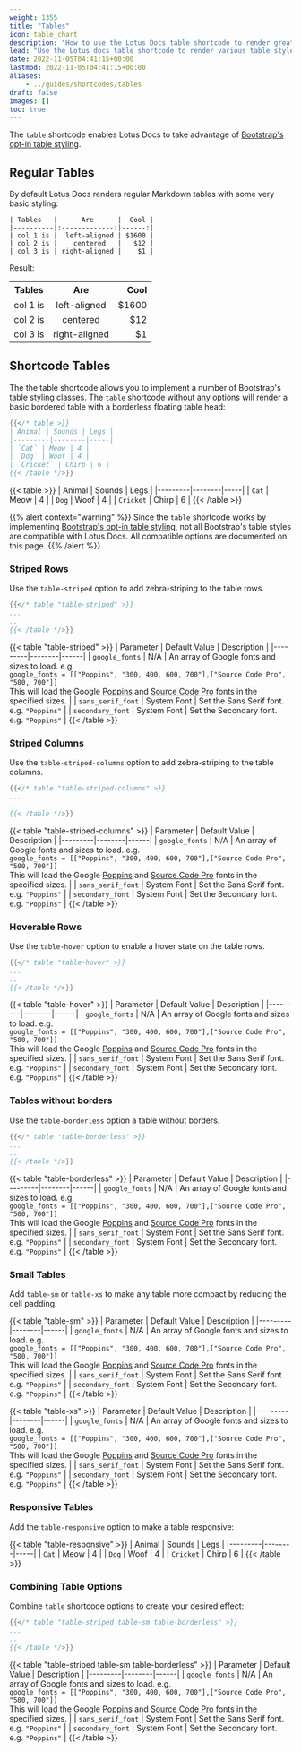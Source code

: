 ```yaml
---
weight: 1355
title: "Tables"
icon: table_chart
description: "How to use the Lotus Docs table shortcode to render great looking markdown tables"
lead: "Use the Lotus docs table shortcode to render various table styles."
date: 2022-11-05T04:41:15+00:00
lastmod: 2022-11-05T04:41:15+00:00
aliases:
    - ../guides/shortcodes/tables
draft: false
images: []
toc: true
---
```


The `table` shortcode enables Lotus Docs to take advantage of [Bootstrap's opt-in table styling](https://getbootstrap.com/docs/5.2/content/tables).
## Regular Tables

By default Lotus Docs renders regular Markdown tables with some very basic styling:

```
| Tables   |      Are      |  Cool |
|----------|:-------------:|------:|
| col 1 is |  left-aligned | $1600 |
| col 2 is |    centered   |   $12 |
| col 3 is | right-aligned |    $1 |
```

Result:

| Tables   |      Are      |  Cool |
|----------|:-------------:|------:|
| col 1 is |  left-aligned | $1600 |
| col 2 is |    centered   |   $12 |
| col 3 is | right-aligned |    $1 |

## Shortcode Tables

The the table shortcode allows you to implement a number of Bootstrap's table styling classes. The `table` shortcode without any options will render a basic bordered table with a borderless floating table head:

```go
{{</* table >}}
| Animal | Sounds | Legs |
|---------|--------|-----|
| `Cat` | Meow | 4 |
| `Dog` | Woof | 4 |
| `Cricket` | Chirp | 6 |
{{< /table */>}}
```

{{< table >}}
| Animal | Sounds | Legs |
|---------|--------|-----|
| `Cat` | Meow | 4 |
| `Dog` | Woof | 4 |
| `Cricket` | Chirp | 6 |
{{< /table >}}

{{% alert context="warning" %}}
Since the `table` shortcode works by implementing [Bootstrap's opt-in table styling](https://getbootstrap.com/docs/5.2/content/tables), not all Bootstrap's table styles are compatible with Lotus Docs. All compatible options are documented on this page.
{{% /alert %}}

### Striped Rows

Use the `table-striped` option to add zebra-striping to the table rows.

```go
{{</* table "table-striped" >}}
...
..
{{< /table */>}}
```

{{< table "table-striped" >}}
| Parameter | Default Value | Description |
|---------|--------|------|
| `google_fonts` | N/A | An array of Google fonts and sizes to load. e.g.<br>`google_fonts = [["Poppins", "300, 400, 600, 700"],["Source Code Pro", "500, 700"]]`<br> This will load the Google [Poppins](https://fonts.google.com/specimen/Poppins) and [Source Code Pro](https://fonts.google.com/specimen/Source+Code+Pro) fonts in the specified sizes. |
| `sans_serif_font` | System Font | Set the Sans Serif font. e.g. `"Poppins"` |
| `secondary_font` | System Font | Set the Secondary font. e.g. `"Poppins"` |
{{< /table >}}

### Striped Columns

Use the `table-striped-columns` option to add zebra-striping to the table columns.

```go
{{</* table "table-striped-columns" >}}
...
..
{{< /table */>}}
```

{{< table "table-striped-columns" >}}
| Parameter | Default Value | Description |
|---------|--------|------|
| `google_fonts` | N/A | An array of Google fonts and sizes to load. e.g.<br>`google_fonts = [["Poppins", "300, 400, 600, 700"],["Source Code Pro", "500, 700"]]`<br> This will load the Google [Poppins](https://fonts.google.com/specimen/Poppins) and [Source Code Pro](https://fonts.google.com/specimen/Source+Code+Pro) fonts in the specified sizes. |
| `sans_serif_font` | System Font | Set the Sans Serif font. e.g. `"Poppins"` |
| `secondary_font` | System Font | Set the Secondary font. e.g. `"Poppins"` |
{{< /table >}}

### Hoverable Rows

Use the `table-hover` option to enable a hover state on the table rows.

```go
{{</* table "table-hover" >}}
...
..
{{< /table */>}}
```

{{< table "table-hover" >}}
| Parameter | Default Value | Description |
|---------|--------|------|
| `google_fonts` | N/A | An array of Google fonts and sizes to load. e.g.<br>`google_fonts = [["Poppins", "300, 400, 600, 700"],["Source Code Pro", "500, 700"]]`<br> This will load the Google [Poppins](https://fonts.google.com/specimen/Poppins) and [Source Code Pro](https://fonts.google.com/specimen/Source+Code+Pro) fonts in the specified sizes. |
| `sans_serif_font` | System Font | Set the Sans Serif font. e.g. `"Poppins"` |
| `secondary_font` | System Font | Set the Secondary font. e.g. `"Poppins"` |
{{< /table >}}

### Tables without borders

Use the `table-borderless` option a table without borders.

```go
{{</* table "table-borderless" >}}
...
..
{{< /table */>}}
```

{{< table "table-borderless" >}}
| Parameter | Default Value | Description |
|---------|--------|------|
| `google_fonts` | N/A | An array of Google fonts and sizes to load. e.g.<br>`google_fonts = [["Poppins", "300, 400, 600, 700"],["Source Code Pro", "500, 700"]]`<br> This will load the Google [Poppins](https://fonts.google.com/specimen/Poppins) and [Source Code Pro](https://fonts.google.com/specimen/Source+Code+Pro) fonts in the specified sizes. |
| `sans_serif_font` | System Font | Set the Sans Serif font. e.g. `"Poppins"` |
| `secondary_font` | System Font | Set the Secondary font. e.g. `"Poppins"` |
{{< /table >}}


### Small Tables

Add `table-sm` or `table-xs` to make any table more compact by reducing the cell padding.

{{< table "table-sm" >}}
| Parameter | Default Value | Description |
|---------|--------|------|
| `google_fonts` | N/A | An array of Google fonts and sizes to load. e.g.<br>`google_fonts = [["Poppins", "300, 400, 600, 700"],["Source Code Pro", "500, 700"]]`<br> This will load the Google [Poppins](https://fonts.google.com/specimen/Poppins) and [Source Code Pro](https://fonts.google.com/specimen/Source+Code+Pro) fonts in the specified sizes. |
| `sans_serif_font` | System Font | Set the Sans Serif font. e.g. `"Poppins"` |
| `secondary_font` | System Font | Set the Secondary font. e.g. `"Poppins"` |
{{< /table >}}

{{< table "table-xs" >}}
| Parameter | Default Value | Description |
|---------|--------|------|
| `google_fonts` | N/A | An array of Google fonts and sizes to load. e.g.<br>`google_fonts = [["Poppins", "300, 400, 600, 700"],["Source Code Pro", "500, 700"]]`<br> This will load the Google [Poppins](https://fonts.google.com/specimen/Poppins) and [Source Code Pro](https://fonts.google.com/specimen/Source+Code+Pro) fonts in the specified sizes. |
| `sans_serif_font` | System Font | Set the Sans Serif font. e.g. `"Poppins"` |
| `secondary_font` | System Font | Set the Secondary font. e.g. `"Poppins"` |
{{< /table >}}

### Responsive Tables

Add the `table-responsive` option to make a table responsive:

{{< table "table-responsive" >}}
| Animal | Sounds | Legs |
|---------|--------|-----|
| `Cat` | Meow | 4 |
| `Dog` | Woof | 4 |
| `Cricket` | Chirp | 6 |
{{< /table >}}

### Combining Table Options

Combine `table` shortcode options to create your desired effect:

```go
{{</* table "table-striped table-sm table-borderless" >}}
...
..
{{< /table */>}}
```

{{< table "table-striped table-sm table-borderless" >}}
| Parameter | Default Value | Description |
|---------|--------|------|
| `google_fonts` | N/A | An array of Google fonts and sizes to load. e.g.<br>`google_fonts = [["Poppins", "300, 400, 600, 700"],["Source Code Pro", "500, 700"]]`<br> This will load the Google [Poppins](https://fonts.google.com/specimen/Poppins) and [Source Code Pro](https://fonts.google.com/specimen/Source+Code+Pro) fonts in the specified sizes. |
| `sans_serif_font` | System Font | Set the Sans Serif font. e.g. `"Poppins"` |
| `secondary_font` | System Font | Set the Secondary font. e.g. `"Poppins"` |
{{< /table >}}
